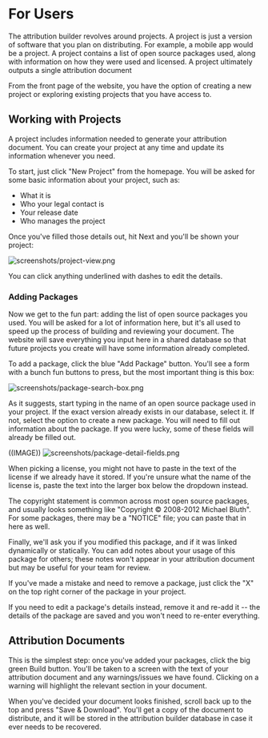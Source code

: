 # For Users

The attribution builder revolves around projects. A project is just a version of software that you plan on distributing. For example, a mobile app would be a project. A project contains a list of open source packages used, along with information on how they were used and licensed. A project ultimately outputs a single attribution document

From the front page of the website, you have the option of creating a new project or exploring existing projects that you have access to.

## Working with Projects

A project includes information needed to generate your attribution document. You can create your project at any time and update its information whenever you need.

To start, just click "New Project" from the homepage. You will be asked for some basic information about your project, such as:

* What it is
* Who your legal contact is
* Your release date
* Who manages the project

Once you've filled those details out, hit Next and you'll be shown your project:

![screenshots/project-view.png](https://raw.github.com/amzn/oss-attribution-builder/screenshots/project-view.png)

You can click anything underlined with dashes to edit the details.

### Adding Packages

Now we get to the fun part: adding the list of open source packages you used. You will be asked for a lot of information here, but it's all used to speed up the process of building and reviewing your document. The website will save everything you input here in a shared database so that future projects you create will have some information already completed.

To add a package, click the blue "Add Package" button. You'll see a form with a bunch fun buttons to press, but the most important thing is this box:

![screenshots/package-search-box.png](https://raw.github.com/amzn/oss-attribution-builder/screenshots/package-search-box.png)

As it suggests, start typing in the name of an open source package used in your project. If the exact version already exists in our database, select it. If not, select the option to create a new package. You will need to fill out information about the package. If you were lucky, some of these fields will already be filled out.

((IMAGE))
![screenshots/package-detail-fields.png](https://raw.github.com/amzn/oss-attribution-builder/screenshots/package-detail-fields.png)

When picking a license, you might not have to paste in the text of the license if we already have it stored. If you're unsure what the name of the license is, paste the text into the larger box below the dropdown instead.

The copyright statement is common across most open source packages, and usually looks something like "Copyright © 2008-2012 Michael Bluth". For some packages, there may be a "NOTICE" file; you can paste that in here as well.

Finally, we'll ask you if you modified this package, and if it was linked dynamically or statically. You can add notes about your usage of this package for others; these notes won't appear in your attribution document but may be useful for your team for review.

If you've made a mistake and need to remove a package, just click the "X" on the top right corner of the package in your project.

If you need to edit a package's details instead, remove it and re-add it -- the details of the package are saved and you won't need to re-enter everything.

## Attribution Documents

This is the simplest step: once you've added your packages, click the big green Build button. You'll be taken to a screen with the text of your attribution document and any warnings/issues we have found. Clicking on a warning will highlight the relevant section in your document.

When you've decided your document looks finished, scroll back up to the top and press "Save & Download". You'll get a copy of the document to distribute, and it will be stored in the attribution builder database in case it ever needs to be recovered.